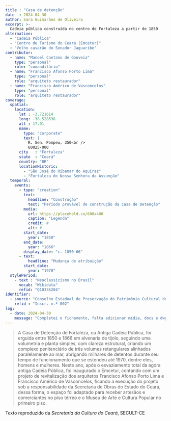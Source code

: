 ```yaml
---
title : "Casa de detenção"
date  : 2024-04-30
author: Sara Guimarães de Oliveira
excerpt: >-
  Cadeia pública construída no centro de Fortaleza a partir de 1850
alternative:
  - "Cadeia Pública"
  - "Centro de Turismo do Ceará (Emcetur)"
  - "Velho casarão do Senador Jaguaribe"
contributor:
  - name: "Manoel Caetano de Gouveia"
    type: "personal"
    role: "comanditário"
  - name: "Francisco Afonso Porto Lima"
    type: "personal"
    role: "arquiteto restaurador"
  - name: "Francisco Américo de Vasconcelos"
    type: "personal"
    role: "arquiteto restaurador"
coverage:
  spatial:
    location:
      lat : -3.721614 
      long: -38.528538
      alt : 17.91
      name:
        type: "corporate"
        text: |
          R. Sen. Pompeu, 350<br />
          60025-000
      city   : "Fortaleza"
      state  : "Ceará"
      country: "BR"
      locationHistoric:
        - "São José do Ribamar do Aquiraz"
        - "Fortaleza de Nossa Senhora da Assunção"
  temporal:
    events:
      - type: "creation"
        text:
          headline: "Construção"
          text: "Período provável de construção da Casa de Detenção"
        media:
          url: https://placehold.co/600x400
          caption: "Legenda"
          credit: #
          alt: #
        start_date:
          year: "1850"
        end_date:
          year: "1866"
        display_date: "c. 1850-66"
      - text:
          headline: "Mudança de atribuição"
        start_date:
          year: "1970"
  stylePeriod:
    - text : "Neoclassicismo no Brasil"
      vocab: "Wikidata"
      refid: "Q10336204"
identifier:
  - source: "Conselho Estadual de Preservação do Patrimônio Cultural do Estado do Ceará"
    refid : "Inscr. n.º 002"
log:
  - date: 2024-04-30
    message: "Completei o fichamento, falta adicionar mídia, docs e dwg"
---
```


</blockquote>

>A Casa de Detenção de Fortaleza, ou Antiga Cadeia Pública, foi erguida
>entre 1850 e 1866 em alvenaria de tijolo, seguindo uma volumetria e
>planta simples, com clareza estrutural, criando um complexo
>penitenciário de três volumes retangulares alinhados paralelamente ao
>mar, abrigando milhares de detentos durante seu tempo de funcionamento
>que se estendeu até 1970, dentre eles, homens e mulheres. Neste ano,
>após o esvaziamento total da agora antiga Cadeia Pública, foi inaugurado
>o Emcetur, contando com um projeto de revitalização dos arquitetos
>Francisco Afonso Porto Lima e Francisco Américo de Vasconcelos, ficando
>a execução do projeto sob a responsabilidade da Secretaria de Obras do
>Estado do Ceará, dessa forma, o espaço foi adaptado para receber
>artesãos e comerciantes no piso térreo e o Museu de Arte e Cultura
>Popular no primeiro piso.
  <footer class="figure-caption">Texto reproduzido
  da <cite>Secretaria da Cultura do Ceará</cite>, SECULT-CE</footer>
</blockquote>
